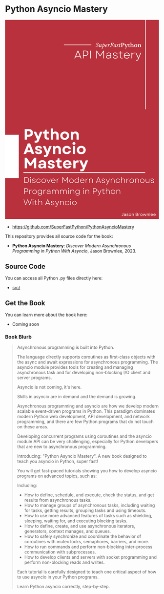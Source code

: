 # Python Asyncio Mastery

![Python Asyncio Mastery](cover.png)

* <https://github.com/SuperFastPython/PythonAsyncioMastery>

This repository provides all source code for the book:

* **Python Asyncio Mastery**: _Discover Modern Asynchronous Programming in Python With Asyncio_, Jason Brownlee, 2023.


## Source Code
You can access all Python .py files directly here:

* [src/](src/)


## Get the Book
You can learn more about the book here:

* Coming soon

### Book Blurb

> Asynchronous programming is built into Python.
>
> The language directly supports coroutines as first-class objects with the async and await expressions for asynchronous programming. The asyncio module provides tools for creating and managing asynchronous task and for developing non-blocking I/O client and server programs.
>
> Asyncio is not coming, it's here.
>
> Skills in asyncio are in demand and the demand is growing.
>
> Asynchronous programming and asyncio are how we develop modern scalable event-driven programs in Python. This paradigm dominates modern Python web development, API development, and network programming, and there are few Python programs that do not touch on these areas.
>
> Developing concurrent programs using coroutines and the asyncio module API can be very challenging, especially for Python developers that are new to asynchronous programming.
>
> Introducing: "Python Asyncio Mastery". A new book designed to teach you asyncio in Python, super fast!
>
> You will get fast-paced tutorials showing you how to develop asyncio programs on advanced topics, such as:
>
> Including:
>
> * How to define, schedule, and execute, check the status, and get results from asynchronous tasks.
> * How to manage groups of asynchronous tasks, including waiting for tasks, getting results, grouping tasks and using  timeouts.
> * How to use more advanced features of tasks such as shielding, sleeping, waiting for, and executing blocking tasks.
> * How to define, create, and use asynchronous iterators, generators, context manages, and queues.
> * How to safely synchronize and coordinate the behavior of coroutines with mutex locks, semaphores, barriers, and more.
> * How to run commands and perform non-blocking inter-process communication with subprocesses.
> * How to develop clients and servers with socket programming and perform non-blocking reads and writes.
>
> Each tutorial is carefully designed to teach one critical aspect of how to use asyncio in your Python programs.
>
> Learn Python asyncio correctly, step-by-step.